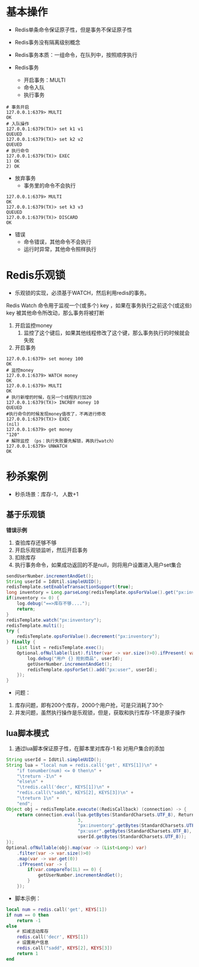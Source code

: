  
# 基本操作

- Redis单条命令保证原子性，但是事务不保证原子性
- Redis事务没有隔离级别概念
- Redis事务本质：一组命令，在队列中，按照顺序执行

- Redis事务
  - 开启事务：MULTI 
  - 命令入队
  - 执行事务

```shell
# 事务开启
127.0.0.1:6379> MULTI
OK
# 入队操作
127.0.0.1:6379(TX)> set k1 v1
QUEUED
127.0.0.1:6379(TX)> set k2 v2
QUEUED
# 执行命令
127.0.0.1:6379(TX)> EXEC
1) OK
2) OK

```

- 放弃事务
  - 事务里的命令不会执行

```shell
127.0.0.1:6379> MULTI
OK
127.0.0.1:6379(TX)> set k3 v3
QUEUED
127.0.0.1:6379(TX)> DISCARD
OK
```

- 错误
  - 命令错误，其他命令不会执行
  - 运行时异常，其他命令照样执行

# Redis乐观锁

- 乐观锁的实现，必须基于WATCH，然后利用redis的事务。

Redis Watch 命令用于监视一个(或多个) key ，如果在事务执行之前这个(或这些) key 被其他命令所改动，那么事务将被打断

1. 开启监控money
   1. 监控了这个键后，如果其他线程修改了这个键，那么事务执行的时候就会失败
2. 开启事务

```shell
127.0.0.1:6379> set money 100
OK
# 监控money
127.0.0.1:6379> WATCH money
OK
127.0.0.1:6379> MULTI
OK
# 执行新增的时候，在另一个线程执行加20
127.0.0.1:6379(TX)> INCRBY money 10
QUEUED
#执行命令的时候发现money值改了，不再进行修改
127.0.0.1:6379(TX)> EXEC
(nil)
127.0.0.1:6379> get money
"120"
# 解除监控 （ps：执行失败要先解锁，再执行watch）
127.0.0.1:6379> UNWATCH
OK
```

# 秒杀案例

- 秒杀场景：库存-1， 人数+1

## 基于乐观锁

**错误示例**

1. 查验库存还够不够
2. 开启乐观锁监听，然后开启事务
3. 扣除库存
4. 执行事务命令，如果成功返回的不是null，则将用户设置进入用户set集合

```java
sendUserNumber.incrementAndGet();
String userId = IdUtil.simpleUUID();
redisTemplate.setEnableTransactionSupport(true);
long inventory = Long.parseLong(redisTemplate.opsForValue().get("px:inventory").toString());
if(inventory <= 0) {
    log.debug("==>库存不够....");
    return;
}
redisTemplate.watch("px:inventory");
redisTemplate.multi();
try {
    redisTemplate.opsForValue().decrement("px:inventory");
} finally {
    List list = redisTemplate.exec();
    Optional.ofNullable(list).filter(var -> var.size()>0).ifPresent( var -> {
        log.debug("用户 {} 抢到商品", userId);
        getUserNumber.incrementAndGet();
        redisTemplate.opsForSet().add("px:user", userId);
    });
}
```

- 问题：

1. 库存问题，即有200个库存，2000个用户抢，可是只消耗了30个
2. 并发问题，虽然执行操作是乐观锁，但是，获取和执行库存-1不是原子操作

## lua脚本模式

1. 通过lua脚本保证原子性，在脚本里对库存-1 和 对用户集合的添加

```java
String userId = IdUtil.simpleUUID();
String lua = "local num = redis.call('get', KEYS[1])\n" +
    "if tonumber(num) <= 0 then\n" +
    "\treturn -1\n" +
    "else\n" +
    "\tredis.call('decr', KEYS[1])\n" +
    "redis.call(\"sadd\", KEYS[2], KEYS[3])\n" +
    "\treturn 1\n" +
    "end";
Object obj = redisTemplate.execute((RedisCallback) (connection) -> {
    return connection.eval(lua.getBytes(StandardCharsets.UTF_8), ReturnType.MULTI,
                           3,
                           "px:inventory".getBytes(StandardCharsets.UTF_8),
                           "px:user".getBytes(StandardCharsets.UTF_8),
                           userId.getBytes(StandardCharsets.UTF_8));
});
Optional.ofNullable(obj).map(var -> (List<Long>) var)
    .filter(var -> var.size()>0)
    .map(var -> var.get(0))
    .ifPresent(var -> {
        if(var.compareTo(1L) == 0) {
            getUserNumber.incrementAndGet();
        }
    });
```

- 脚本示例：

```lua
local num = redis.call('get', KEYS[1])
if num == 0 then
	return -1
else
	# 扣减活动库存
	redis.call('decr', KEYS[1])
    # 设置用户信息
    redis.call("sadd", KEYS[2], KEYS[3])
	return 1
end
```



